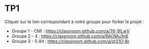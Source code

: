 # TP1

Cliquer sur le lien correspondant à votre groupe pour forker le projet :

* Groupe 1 - CMI : https://classroom.github.com/a/T6-9lLwV
* Groupe 2 - 4 :  https://classroom.github.com/a/RAOMu3n6
* Groupe 3 - 5 Alt : https://classroom.github.com/a/st31O-8r
